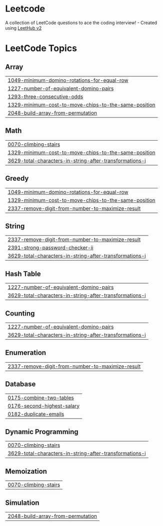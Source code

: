 # Leetcode
A collection of LeetCode questions to ace the coding interview! - Created using [LeetHub v2](https://github.com/arunbhardwaj/LeetHub-2.0)

<!---LeetCode Topics Start-->
# LeetCode Topics
## Array
|  |
| ------- |
| [1049-minimum-domino-rotations-for-equal-row](https://github.com/Taha-Saleem-43/Leetcode/tree/master/1049-minimum-domino-rotations-for-equal-row) |
| [1227-number-of-equivalent-domino-pairs](https://github.com/Taha-Saleem-43/Leetcode/tree/master/1227-number-of-equivalent-domino-pairs) |
| [1293-three-consecutive-odds](https://github.com/Taha-Saleem-43/Leetcode/tree/master/1293-three-consecutive-odds) |
| [1329-minimum-cost-to-move-chips-to-the-same-position](https://github.com/Taha-Saleem-43/Leetcode/tree/master/1329-minimum-cost-to-move-chips-to-the-same-position) |
| [2048-build-array-from-permutation](https://github.com/Taha-Saleem-43/Leetcode/tree/master/2048-build-array-from-permutation) |
## Math
|  |
| ------- |
| [0070-climbing-stairs](https://github.com/Taha-Saleem-43/Leetcode/tree/master/0070-climbing-stairs) |
| [1329-minimum-cost-to-move-chips-to-the-same-position](https://github.com/Taha-Saleem-43/Leetcode/tree/master/1329-minimum-cost-to-move-chips-to-the-same-position) |
| [3629-total-characters-in-string-after-transformations-i](https://github.com/Taha-Saleem-43/Leetcode/tree/master/3629-total-characters-in-string-after-transformations-i) |
## Greedy
|  |
| ------- |
| [1049-minimum-domino-rotations-for-equal-row](https://github.com/Taha-Saleem-43/Leetcode/tree/master/1049-minimum-domino-rotations-for-equal-row) |
| [1329-minimum-cost-to-move-chips-to-the-same-position](https://github.com/Taha-Saleem-43/Leetcode/tree/master/1329-minimum-cost-to-move-chips-to-the-same-position) |
| [2337-remove-digit-from-number-to-maximize-result](https://github.com/Taha-Saleem-43/Leetcode/tree/master/2337-remove-digit-from-number-to-maximize-result) |
## String
|  |
| ------- |
| [2337-remove-digit-from-number-to-maximize-result](https://github.com/Taha-Saleem-43/Leetcode/tree/master/2337-remove-digit-from-number-to-maximize-result) |
| [2391-strong-password-checker-ii](https://github.com/Taha-Saleem-43/Leetcode/tree/master/2391-strong-password-checker-ii) |
| [3629-total-characters-in-string-after-transformations-i](https://github.com/Taha-Saleem-43/Leetcode/tree/master/3629-total-characters-in-string-after-transformations-i) |
## Hash Table
|  |
| ------- |
| [1227-number-of-equivalent-domino-pairs](https://github.com/Taha-Saleem-43/Leetcode/tree/master/1227-number-of-equivalent-domino-pairs) |
| [3629-total-characters-in-string-after-transformations-i](https://github.com/Taha-Saleem-43/Leetcode/tree/master/3629-total-characters-in-string-after-transformations-i) |
## Counting
|  |
| ------- |
| [1227-number-of-equivalent-domino-pairs](https://github.com/Taha-Saleem-43/Leetcode/tree/master/1227-number-of-equivalent-domino-pairs) |
| [3629-total-characters-in-string-after-transformations-i](https://github.com/Taha-Saleem-43/Leetcode/tree/master/3629-total-characters-in-string-after-transformations-i) |
## Enumeration
|  |
| ------- |
| [2337-remove-digit-from-number-to-maximize-result](https://github.com/Taha-Saleem-43/Leetcode/tree/master/2337-remove-digit-from-number-to-maximize-result) |
## Database
|  |
| ------- |
| [0175-combine-two-tables](https://github.com/Taha-Saleem-43/Leetcode/tree/master/0175-combine-two-tables) |
| [0176-second-highest-salary](https://github.com/Taha-Saleem-43/Leetcode/tree/master/0176-second-highest-salary) |
| [0182-duplicate-emails](https://github.com/Taha-Saleem-43/Leetcode/tree/master/0182-duplicate-emails) |
## Dynamic Programming
|  |
| ------- |
| [0070-climbing-stairs](https://github.com/Taha-Saleem-43/Leetcode/tree/master/0070-climbing-stairs) |
| [3629-total-characters-in-string-after-transformations-i](https://github.com/Taha-Saleem-43/Leetcode/tree/master/3629-total-characters-in-string-after-transformations-i) |
## Memoization
|  |
| ------- |
| [0070-climbing-stairs](https://github.com/Taha-Saleem-43/Leetcode/tree/master/0070-climbing-stairs) |
## Simulation
|  |
| ------- |
| [2048-build-array-from-permutation](https://github.com/Taha-Saleem-43/Leetcode/tree/master/2048-build-array-from-permutation) |
<!---LeetCode Topics End-->